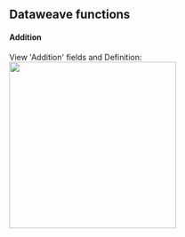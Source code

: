 ## Dataweave functions
#### Addition
View 'Addition' fields and Definition:
<a href="https://dataweave.mulesoft.com/learn/playground?projectMethod=GHRepo&repo=MuleCraft/mc-Tharshine-Dataweave&path=dataweave functions/addition"><img width="300" src="dataweave functions/addition/dwplayground-button.png"><a>
